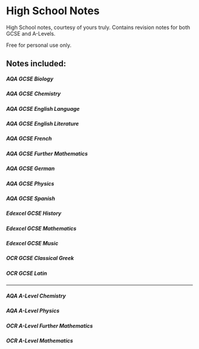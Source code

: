 # High School Notes

High School notes, courtesy of yours truly.
Contains revision notes for both GCSE and A-Levels.

Free for personal use only.

## Notes included: 
##### AQA GCSE Biology
##### AQA GCSE Chemistry
##### AQA GCSE English Language
##### AQA GCSE English Literature
##### AQA GCSE French
##### AQA GCSE Further Mathematics
##### AQA GCSE German
##### AQA GCSE Physics
##### AQA GCSE Spanish
##### Edexcel GCSE History
##### Edexcel GCSE Mathematics
##### Edexcel GCSE Music
##### OCR GCSE Classical Greek
##### OCR GCSE Latin

---

##### AQA A-Level Chemistry
##### AQA A-Level Physics
##### OCR A-Level Further Mathematics
##### OCR A-Level Mathematics
